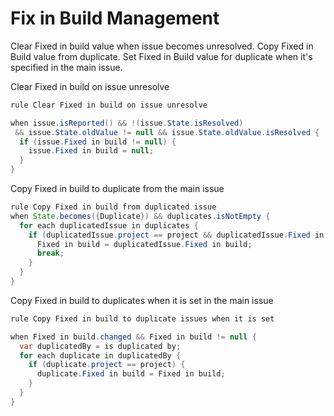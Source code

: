 Fix in Build Management 
====================

Clear Fixed in build value when issue becomes unresolved.
Copy Fixed in Build value from duplicate.
Set Fixed in Build value for duplicate when it's specified in the main issue.

Clear Fixed in build on issue unresolve
```java
rule Clear Fixed in build on issue unresolve

when issue.isReported() && !(issue.State.isResolved)
 && issue.State.oldValue != null && issue.State.oldValue.isResolved {
  if (issue.Fixed in build != null) {
    issue.Fixed in build = null;
  }
}
```
Copy Fixed in build to duplicate from the main issue
```java
rule Copy Fixed in build from duplicated issue
when State.becomes({Duplicate}) && duplicates.isNotEmpty {
  for each duplicatedIssue in duplicates {
    if (duplicatedIssue.project == project && duplicatedIssue.Fixed in build != null) {
      Fixed in build = duplicatedIssue.Fixed in build;
      break;
    }
  }
}
```
Copy Fixed in build to duplicates when it is set in the main issue
```java
rule Copy Fixed in build to duplicate issues when it is set

when Fixed in build.changed && Fixed in build != null {
  var duplicatedBy = is duplicated by;
  for each duplicate in duplicatedBy {
    if (duplicate.project == project) {
      duplicate.Fixed in build = Fixed in build;
    }
  }
}
```
